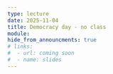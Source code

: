 ```yaml
---
type: lecture
date: 2025-11-04
title: Democracy day - no class
module: 
hide_from_announcments: true
# links: 
#  - url: coming soon
#  - name: slides
---
```

<!-- **Suggested Readings:** -->
<!-- - [Readings 1](coming_soon) -->
<!-- - [Readings 2](coming_soon) -->

